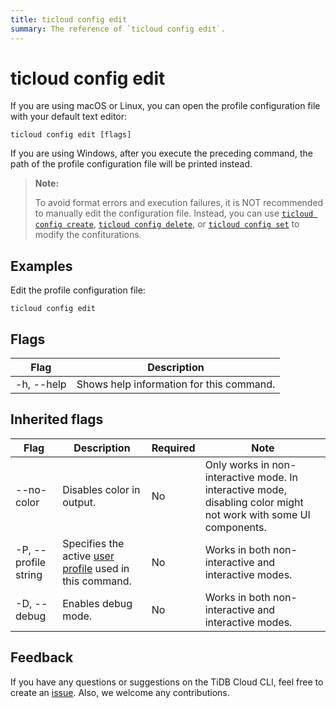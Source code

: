 ```yaml
---
title: ticloud config edit
summary: The reference of `ticloud config edit`.
---
```


# ticloud config edit

If you are using macOS or Linux, you can open the profile configuration file with your default text editor:

```shell
ticloud config edit [flags]
```

If you are using Windows, after you execute the preceding command, the path of the profile configuration file will be printed instead.

> **Note:**
>
> To avoid format errors and execution failures, it is NOT recommended to manually edit the configuration file. Instead, you can use [`ticloud config create`](/tidb-cloud/ticloud-config-create.md), [`ticloud config delete`](/tidb-cloud/ticloud-config-delete.md), or [`ticloud config set`](/tidb-cloud/ticloud-config-set.md) to modify the confiturations.

## Examples

Edit the profile configuration file:

```shell
ticloud config edit
```

## Flags

| Flag       | Description              |
|------------|--------------------------|
 | -h, --help | Shows help information for this command.|

## Inherited flags

| Flag                 | Description                                                                               | Required | Note                                                                                                                    |
|----------------------|-------------------------------------------------------------------------------------------|----------|--------------------------------------------------------------------------------------------------------------------------|
| --no-color           | Disables color in output.                                                                  | No       | Only works in non-interactive mode. In interactive mode, disabling color might not work with some UI components. |
| -P, --profile string | Specifies the active [user profile](/tidb-cloud/cli-reference.md#user-profile) used in this command. | No       | Works in both non-interactive and interactive modes.                                                                      |
| -D, --debug          | Enables debug mode.                                                                                   | No       | Works in both non-interactive and interactive modes.                                                             |

## Feedback

If you have any questions or suggestions on the TiDB Cloud CLI, feel free to create an [issue](https://github.com/tidbcloud/tidbcloud-cli/issues/new/choose). Also, we welcome any contributions.
